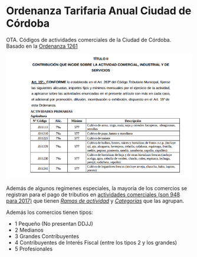 # Ordenanza Tarifaria Anual Ciudad de Córdoba

OTA. Códigos de actividades comerciales de la Ciudad de Córdoba.  
Basado en la [Ordenanza 1261](datos/ord-12621-ota-2017.pdf)

![Ordenanza](img/screen-ordenanza.png)

Además de algunos regímenes especiales, la mayoría de los comercios se registran para el pago de tributios en [actividades comerciales (son 948 para 2017)](datos/ActividadesOTA-2017.csv) que tienen [_Ramas de actividad_](datos/RamasDeActividad-2017.csv) y [_Categorías_](datos/CategoriasDeActividad-2017.csv) que las agrupan.  

Además los comercios tienen tipos:

 - 1 Pequeño (No presentan DDJJ)
 - 2 Medianos
 - 3 Grandes Contribuyentes
 - 4 Contribuyentes de Interés Fiscal (entre los tipos 2 y los grandes)
 - 5 Profesionales
